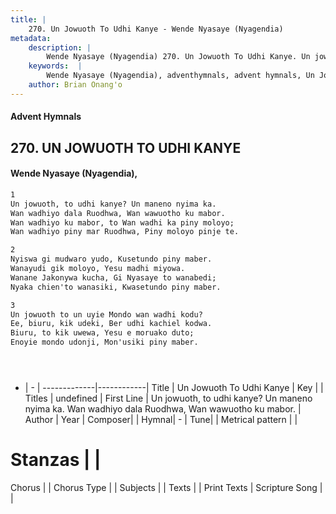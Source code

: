 ```yaml
---
title: |
    270. Un Jowuoth To Udhi Kanye - Wende Nyasaye (Nyagendia)
metadata:
    description: |
        Wende Nyasaye (Nyagendia) 270. Un Jowuoth To Udhi Kanye. Un jowuoth, to udhi kanye? Un maneno nyima ka. Wan wadhiyo dala Ruodhwa, Wan wawuotho ku mabor. Wan wadhiyo ku mabor, to Wan wadhi ka piny moloyo; Wan wadhiyo piny mar Ruodhwa, Piny moloyo pinje te.  
    keywords:  |
        Wende Nyasaye (Nyagendia), adventhymnals, advent hymnals, Un Jowuoth To Udhi Kanye, Un jowuoth, to udhi kanye? Un maneno nyima ka. Wan wadhiyo dala Ruodhwa, Wan wawuotho ku mabor.. 
    author: Brian Onang'o
---
```


#### Advent Hymnals
## 270. UN JOWUOTH TO UDHI KANYE
####  Wende Nyasaye (Nyagendia),

```txt
1
Un jowuoth, to udhi kanye? Un maneno nyima ka.
Wan wadhiyo dala Ruodhwa, Wan wawuotho ku mabor.
Wan wadhiyo ku mabor, to Wan wadhi ka piny moloyo;
Wan wadhiyo piny mar Ruodhwa, Piny moloyo pinje te.

2
Nyiswa gi mudwaro yudo, Kusetundo piny maber.
Wanayudi gik moloyo, Yesu madhi miyowa.
Wanane Jakonywa kucha, Gi Nyasaye to wanabedi;
Nyaka chien'to wanasiki, Kwasetundo piny maber.

3
Un jowuoth to un uyie Mondo wan wadhi kodu?
Ee, biuru, kik udeki, Ber udhi kachiel kodwa.
Biuru, to kik uwewa, Yesu e moruako duto;
Enoyie mondo udonji, Mon'usiki piny maber.





```

- |   -  |
-------------|------------|
Title | Un Jowuoth To Udhi Kanye |
Key |  |
Titles | undefined |
First Line | Un jowuoth, to udhi kanye? Un maneno nyima ka. Wan wadhiyo dala Ruodhwa, Wan wawuotho ku mabor. |
Author | 
Year | 
Composer| |
Hymnal|  - |
Tune|  |
Metrical pattern | |
# Stanzas |  |
Chorus |  |
Chorus Type |  |
Subjects | |
Texts |  |
Print Texts | 
Scripture Song |  |
    
